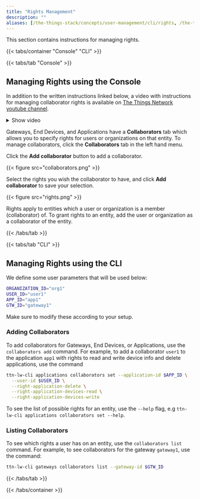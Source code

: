 ```yaml
---
title: "Rights Management"
description: ""
aliases: [/the-things-stack/concepts/user-management/cli/rights, /the-things-stack/concepts/user-management/console/rights, getting-started/user-management/rights]
---
```


This section contains instructions for managing rights.

<!--more-->

{{< tabs/container "Console" "CLI" >}}

{{< tabs/tab "Console" >}}

## Managing Rights using the Console

In addition to the written instructions linked below, a video with instructions for managing collaborator rights is available on [The Things Network youtube channel](https://youtu.be/-m5rULfP1yg).

<details><summary>Show video</summary>
{{< youtube "-m5rULfP1yg" >}}
</details>

Gateways, End Devices, and Applications have a **Collaborators** tab which allows you to specify rights for users or organizations on that entity. To manage collaborators, click the **Collaborators** tab in the left hand menu.

Click the **Add collaborator** button to add a collaborator.

{{< figure src="collaborators.png" >}}

Select the rights you wish the collaborator to have, and click **Add collaborator** to save your selection.

{{< figure src="rights.png" >}}

Rights apply to entities which a user or organization is a member (collaborator) of. To grant rights to an entity, add the user or organization as a collaborator of the entity.

{{< /tabs/tab >}}

{{< tabs/tab "CLI" >}}

## Managing Rights using the CLI

We define some user parameters that will be used below:

```bash
ORGANIZATION_ID="org1"
USER_ID="user1"
APP_ID="app1"
GTW_ID="gateway1"
```

Make sure to modify these according to your setup.

### Adding Collaborators

To add collaborators for Gateways, End Devices, or Applications, use the `collaborators add` command. For example, to add a collaborator `user1` to the application `app1` with rights to read and write device info and delete applications, use the command

```bash
ttn-lw-cli applications collaborators set --application-id $APP_ID \
  --user-id $USER_ID \
  --right-application-delete \
  --right-application-devices-read \
  --right-application-devices-write
```

To see the list of possible rights for an entity, use the `--help` flag, e.g `ttn-lw-cli applications collaborators set --help`.

### Listing Collaborators

To see which rights a user has on an entity, use the `collaborators list` command. For example, to see collaborators for the gateway `gateway1`, use the command:

```bash
ttn-lw-cli gateways collaborators list --gateway-id $GTW_ID
```

{{< /tabs/tab >}}

{{< /tabs/container >}}
